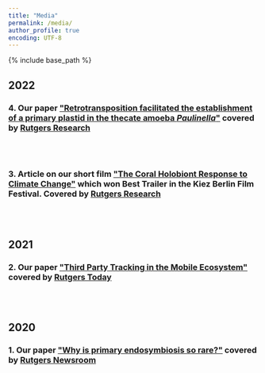 ```yaml
---
title: "Media"
permalink: /media/
author_profile: true
encoding: UTF-8
---
```


{% include base_path %}

<style>
ul {
  list-style-type: none;
}
</style>

## 2022

### 4\. Our paper ["Retrotransposition facilitated the establishment of a primary plastid in the thecate amoeba *Paulinella*"](https://www.pnas.org/doi/10.1073/pnas.2121241119) covered by [Rutgers Research](https://research.rutgers.edu/news/dynamic-evolution-photosynthetic-organelle)
<br/><br/>
### 3\. Article on our short film ["The Coral Holobiont Response to Climate Change"](https://www.youtube.com/watch?v=TWtQn2thSrM) which won Best Trailer in the Kiez Berlin Film Festival. Covered by [Rutgers Research](https://research.rutgers.edu/news/rutgers-researcher-aims-protect-and-regenerate-corals-through-coral-genomics-500k-nsf-grant)
<br/><br/>
## 2021

### 2\. Our paper ["Third Party Tracking in the Mobile Ecosystem"](https://pubmed.ncbi.nlm.nih.gov/32790833/) covered by [Rutgers Today](https://www.rutgers.edu/news/new-study-sheds-light-evolution-photosynthesis)
<br/><br/>
## 2020

### 1\. Our paper ["Why is primary endosymbiosis so rare?"](https://nph.onlinelibrary.wiley.com/doi/10.1111/nph.17478) covered by [Rutgers Newsroom](https://sebsnjaesnews.rutgers.edu/2020/10/bhattacharya-lab-analyzes-genome-sequence-of-paulinella-shedding-light-on-the-origin-of-photosynthesis/)
<br/><br/>


